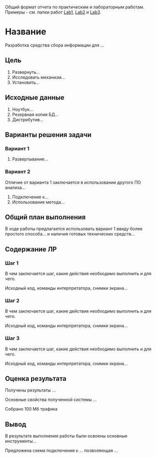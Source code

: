 Общий формат отчета по практическим и лабораторным работам. Примеры - см. папки работ [Lab1](./Lab1), [Lab2](./Lab2) и [Lab3](./Lab3).

# Название

Разработка средства сбора информации для ...

## Цель

1. Развернуть...
2. Исследовать механизм...
3. Установить...

## ️Исходные данные

1. Ноутбук...
2. Резервная копия БД...
3. Дистрибутив...

## ️Варианты решения задачи

### Вариант 1

1. Развертывание...

### Вариант 2

Отличие от варианта 1 заключается в использовании другого ПО анализа... 

1. Подключение к...
2. Использование метода...

## ️Общий план выполнения

В ходе работы предлагается использовать вариант 1 ввиду более простого способа... и наличия готовых технических средств... 

## Содержание ЛР

### Шаг 1

В чем заключается шаг, какие действия необходимо выполнить и для чего.

Исходный код, команды интерпретатора, снимки экрана...

### Шаг 2

В чем заключается шаг, какие действия необходимо выполнить и для чего.

Исходный код, команды интерпретатора, снимки экрана...

### Шаг 3

В чем заключается шаг, какие действия необходимо выполнить и для чего.

Исходный код, команды интерпретатора, снимки экрана...

## ️Оценка результата

Получены результаты ...

Основные свойства полученной системы ...

Собрано 100 Мб трафика



## ️Вывод 

В результате выполнения работы были освоены основные инструменты...

Предложена схема подключения к ... позволяющая ...

